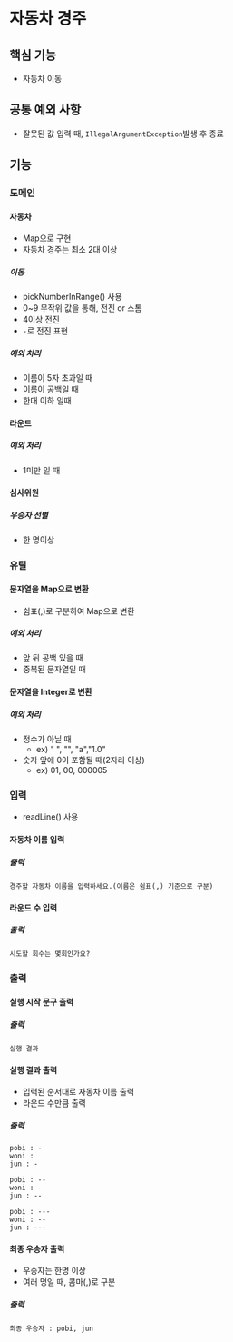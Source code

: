 # 자동차 경주

## 핵심 기능
- 자동차 이동

## 공통 예외 사항
- 잘못된 값 입력 때, `IllegalArgumentException`발생 후 종료
## 기능

### 도메인

#### 자동차 
- Map으로 구현
- 자동차 경주는 최소 2대 이상

##### 이동
- pickNumberInRange() 사용
- 0~9 무작위 값을 통해, 전진 or 스톰
- 4이상 전진
- `-`로 전진 표현

##### 예외 처리
- 이름이 5자 초과일 때
- 이름이 공백일 때
- 한대 이하 일때


#### 라운드 
##### 예외 처리
- 1미만 일 때

#### 심사위원
##### 우승자 선별
- 한 명이상

### 유틸
#### 문자열을 Map으로 변환
- 쉼표(,)로 구분하여 Map으로 변환
##### 예외 처리
- 앞 뒤 공백 있을 때
- 중복된 문자열일 때

#### 문자열을 Integer로 변환
##### 예외 처리
- 정수가 아닐 때
  - ex) " ", "", "a","1.0"
- 숫자 앞에 0이 포함될 때(2자리 이상)
  - ex) 01, 00, 000005

### 입력
- readLine() 사용
#### 자동차 이름 입력
##### 출력
```
경주할 자동차 이름을 입력하세요.(이름은 쉼표(,) 기준으로 구분)
```

#### 라운드 수 입력
##### 출력
```
시도할 회수는 몇회인가요?
```

### 출력
#### 실행 시작 문구 출력
##### 출력
```
실행 결과
```

#### 실행 결과 출력
- 입력된 순서대로 자동차 이름 출력
- 라운드 수만큼 출력
##### 출력
```
pobi : -
woni : 
jun : -

pobi : --
woni : -
jun : --

pobi : ---
woni : --
jun : ---
```

#### 최종 우승자 출력
- 우승자는 한명 이상
- 여러 명일 때, 콤마(,)로 구분
##### 출력
```
최종 우승자 : pobi, jun
```

